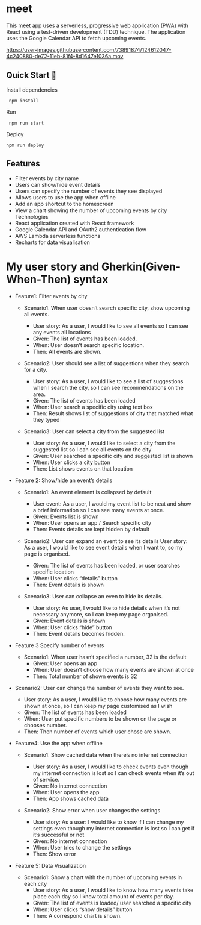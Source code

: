 # meet
This meet app uses a serverless, progressive web application (PWA) with React using a test-driven development (TDD) technique. The application uses the Google Calendar API to fetch upcoming events.



https://user-images.githubusercontent.com/73891874/124612047-4c240880-de72-11eb-81f4-8d1647e1036a.mov

 ## Quick Start 🚀
   Install dependencies
   ```
    npm install
   ```
   Run
   ```
    npm run start
   ```
  Deploy
  ```
  npm run deploy
  ```
  
## Features
  * Filter events by city name
  * Users can show/hide event details
  * Users can specify the number of events they see displayed
  * Allows users to use the app when offline
  * Add an app shortcut to the homescreen
  * View a chart showing the number of upcoming events by city
    Technologies
  * React application created with React framework
  * Google Calendar API and OAuth2 authentication flow
  * AWS Lambda serverless functions
  * Recharts for data visualisation

# My user story and Gherkin(Given-When-Then) syntax 

   * Feature1: Filter events by city
     * Scenario1: 
       When user doesn’t search specific city, show upcoming all events.
       * User story: As a user, I would like to see all events so I can see any events all locations
       * Given: 
         The list of events has been loaded.
       * When:
         User doesn’t search specific location.
       * Then:
         All events are shown.

     * Scenario2:
        User should see a list of suggestions when they search for a city.
       * User story: As  a user, I would like to see a list of suggestions when I search the city, so I can see recommendations on the area.
       * Given:
          The list of events has been loaded
       * When: 
          User search a specific city using text box
       * Then:
          Result shows list of suggestions of city that matched what they typed

     * Scenario3:
        User can select a city from the suggested list
       * User story: As a user, I would like to select a city from the suggested list so I can see all events on the city
       * Given:
          User searched a specific city and suggested list is shown
       * When:
          User clicks a city button
       * Then:
          List shows events on that location

   * Feature 2: Show/hide an event’s details
      * Scenario1:
         An event element is collapsed by default
        * User event: As a user, I would my event list to be neat and show a brief information so I can see many events at once.
        * Given:
          Events list is shown
        * When:
          User opens an app / Search specific city
        * Then:
          Events details  are kept hidden by default

      * Scenario2:
          User can expand an event to see its details
          User story: As a user, I would like to see event details when I want to, so my page is organised.
        * Given:
          The list of events has been loaded, or user searches specific location
        * When:
          User clicks “details” button
        * Then:
          Event details is shown

      * Scenario3:
        User can collapse an even to hide its details.
        * User story: As user, I would like to hide details when it’s not necessary anymore, so I can keep my page organised.
        * Given:
          Event details is shown
        * When:
          User clicks “hide” button
        * Then:
          Event details becomes hidden.

   * Feature 3 Specify number of events
     * Scenario1:
        When user hasn’t specified a number, 32 is the default
        * Given:
          User opens an app 
        * When: 
          User doesn’t choose how many events are shown at once
        * Then:
          Total number of shown events is 32

   * Scenario2:
      User can change the number of events they want to see.
      * User story: As a user, I would like to choose how many events are shown at once, so I can keep my page customised as I wish
      * Given:
        The list of events has been loaded
      * When:
        User put specific numbers to be shown on the page or chooses number.
      * Then:
        Then number of events which user chose are shown.

  * Feature4: Use the app when offline
      * Scenario1:
          Show cached data when there’s no internet connection
        * User story: As a user, I would like to check events even though my internet connection is lost so I can check events when it’s out of service.
        * Given:
          No internet connection
        * When:
          User opens the app
        * Then:
          App shows cached data

      * Scenario2: 
         Show error when user changes the settings
        * User story: As a user: I would like to know if I can change my settings even though my internet connection is lost so I can get if it’s successful or not
        * Given:
          No internet connection
        * When:
          User tries to change the settings
        * Then:
          Show error

  * Feature 5: Data Visualization
    * Scenario1: 
      Show a chart with the number of upcoming events in each city
      * User story: As a user, I would like to know how many events take place each day so I know total amount of events per day.
      * Given:
        The list of events is loaded/ user searched a specific city
      * When:
        User clicks “show details” button
      * Then:
        A correspond	chart is shown.

